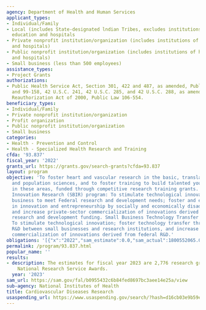 ```yaml
---
agency: Department of Health and Human Services
applicant_types:
- Individual/Family
- Local (includes State-designated lndian Tribes, excludes institutions of higher
  education and hospitals
- Private nonprofit institution/organization (includes institutions of higher education
  and hospitals)
- Public nonprofit institution/organization (includes institutions of higher education
  and hospitals)
- Small business (less than 500 employees)
assistance_types:
- Project Grants
authorizations:
- Public Health Service Act, Section 301, 422 and 487, as amended, Public Laws 78-410
  and 99-158, 42 U.S.C. 241, 42 U.S.C. 285, and 42 U.S.C. 288, as amended; Small Business
  Reauthorization Act of 2000, Public Law 106-554.
beneficiary_types:
- Individual/Family
- Private nonprofit institution/organization
- Profit organization
- Public nonprofit institution/organization
- Small business
categories:
- Health - Prevention and Control
- Health - Specialized Health Research and Training
cfda: '93.837'
fiscal_year: '2022'
grants_url: https://grants.gov/search-grants?cfda=93.837
layout: program
objective: 'To foster heart and vascular research in the basic, translational, clinical
  and population sciences, and to foster training to build talented young investigators
  in these areas, funded through competitive research training grants.  Small Business
  Innovation Research (SBIR) program: To stimulate technological innovation; use small
  business to meet Federal research and development needs; foster and encourage participation
  in innovation and entrepreneurship by socially and economically disadvantaged persons;
  and increase private-sector commercialization of innovations derived from Federal
  research and development funding. Small Business Technology Transfer (STTR) program:
  To stimulate technological innovation; foster technology transfer through cooperative
  R&D between small businesses and research institutions, and increase private sector
  commercialization of innovations derived from federal R&D.'
obligations: '[{"x":"2022","sam_estimate":0.0,"sam_actual":1800552065.0,"usa_spending_actual":3004381311.43},{"x":"2023","sam_estimate":1746116939.0,"sam_actual":0.0,"usa_spending_actual":2343744698.26},{"x":"2024","sam_estimate":1786116940.0,"sam_actual":0.0,"usa_spending_actual":0.0}]'
permalink: /program/93.837.html
popular_name: ''
results:
- description: The estimates for fiscal year 2023 are 2,776 research grants and 420
    National Research Service Awards.
  year: '2023'
sam_url: https://sam.gov/fal/b0955432c6b84fed8697bc3aee14e25a/view
sub-agency: National Institutes of Health
title: Cardiovascular Diseases Research
usaspending_url: https://www.usaspending.gov/search/?hash=d16cb03e9b59ed156bd91225098caf55
---
```

